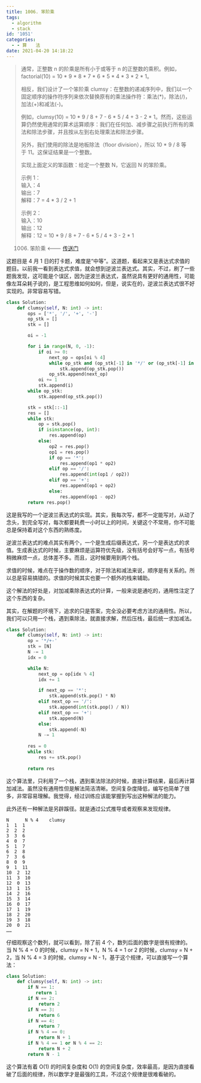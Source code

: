 ```yaml
---
title: 1006. 笨阶乘
tags:
  - algorithm
  - stack
id: '1051'
categories:
  - - 算　　法
date: 2021-04-20 14:18:22
---
```


> 通常，正整数 n 的阶乘是所有小于或等于 n 的正整数的乘积。例如，factorial(10) = 10 * 9 * 8 * 7 * 6 * 5 * 4 * 3 * 2 * 1。
> 
> 相反，我们设计了一个笨阶乘 clumsy：在整数的递减序列中，我们以一个固定顺序的操作符序列来依次替换原有的乘法操作符：乘法(*)，除法(/)，加法(+)和减法(-)。
> 
> 例如，clumsy(10) = 10 * 9 / 8 + 7 - 6 * 5 / 4 + 3 - 2 * 1。然而，这些运算仍然使用通常的算术运算顺序：我们在任何加、减步骤之前执行所有的乘法和除法步骤，并且按从左到右处理乘法和除法步骤。
> 
> 另外，我们使用的除法是地板除法（floor division），所以 10 * 9 / 8 等于 11。这保证结果是一个整数。
> 
> 实现上面定义的笨函数：给定一个整数 N，它返回 N 的笨阶乘。
> 
> 示例 1：  
> 输入：4  
> 输出：7  
> 解释：7 = 4 * 3 / 2 + 1  
> 
> 示例 2：  
> 输入：10  
> 输出：12  
> 解释：12 = 10 * 9 / 8 + 7 - 6 * 5 / 4 + 3 - 2 * 1
> 
> 1006. 笨阶乘 <--- [传送门](https://leetcode-cn.com/problems/clumsy-factorial)
<!-- more -->
这题目是 4 月 1 日的打卡题，难度是“中等”。这道题，看起来又是表达式求值的题目。以前我一看到表达式求值，就会想到逆波兰表达式。其实，不过，刷了一些题我发现，这可能是个误区，因为逆波兰表达式，虽然说具有更好的通用性，可能像左耳朵耗子说的，是工程思维如何如何，但是，说实在的，逆波兰表达式很不好实现的。非常容易写错。

```python
class Solution:
    def clumsy(self, N: int) -> int:
        ops = ['*', '/', '+', '-']
        op_stk = []
        stk = []

        oi = -1

        for i in range(N, 0, -1):
            if oi >= 0:
                next_op = ops[oi % 4]
                while op_stk and (op_stk[-1] in '*/' or (op_stk[-1] in '+-' and next_op in '+-')):
                    stk.append(op_stk.pop())
                op_stk.append(next_op)
            oi += 1
            stk.append(i)
        while op_stk:
            stk.append(op_stk.pop())

        stk = stk[::-1]
        res = []
        while stk:
            op = stk.pop()
            if isinstance(op, int):
                res.append(op)
            else:
                op2 = res.pop()
                op1 = res.pop()
                if op == '*':
                    res.append(op1 * op2)
                elif op == '/':
                    res.append(int(op1 / op2))
                elif op == '+':
                    res.append(op1 + op2)
                else:
                    res.append(op1 - op2)
        return res.pop()
```

这是我写的一个逆波兰表达式的实现。其实，我每次写，都不一定能写对，从动了念头，到完全写对，每次都要耗费一小时以上的时间，关键这个不常用，你不可能总是保持着对这个东西的熟练度。

逆波兰表达式的难点其实有两个，一个是生成后缀表达式，另一个是表达式的求值。生成表达式的时候，主要麻烦是运算符优先级，没有括号会好写一点，有括号稍微麻烦一点，总体差不多。而且，这时候要用到两个栈。

求值的时候，难点在于操作数的顺序，对于除法和减法来说，顺序是有关系的。所以总是容易搞错的。求值的时候其实也要一个额外的栈来辅助。

这个解法的好处是，对加减乘除表达式的计算，一般来说是通吃的，通用性注定了这个东西的复杂。

其实，在解题的环境下，追求的只是答案，完全没必要考虑方法的通用性。所以，我们可以只用一个栈，遇到乘除法，就直接求解，然后压栈，最后统一求加减法。

```python
class Solution:
    def clumsy(self, N: int) -> int:
        op = '*/+-'
        stk = [N]
        N -= 1
        idx = 0

        while N:
            next_op = op[idx % 4]
            idx += 1

            if next_op == '*':
                stk.append(stk.pop() * N)
            elif next_op == '/':
                stk.append(int(stk.pop() / N))
            elif next_op == '+':
                stk.append(N)
            else:
                stk.append(-N)
            N -= 1
        
        res = 0
        while stk:
            res += stk.pop()
        
        return res
```

这个算法里，只利用了一个栈，遇到乘法除法的时候，直接计算结果，最后再计算加减法。虽然没有通用性但是解法简洁清晰。空间复杂度降低，编写也简单了很多，非常容易理解。我觉得，经过训练应该能掌握到写出这种解法的能力。

此外还有一种解法是另辟蹊径。就是通过公式推导或者观察来发现规律。

```generic
N      N % 4    clumsy
1  1  1
2  2  2
3  3  6
4  0  7
5  1  7
6  2  8
7  3  6
8  0  9
9  1  11
10  2  12
11  3  10
12  0  13
13  1  15
14  2  16
15  3  14
16  0  17
17  1  19
18  2  20
19  3  18
20  0  21
……
```

仔细观察这个数列，就可以看到，除了前 4 个，数列后面的数字是很有规律的。当 N % 4 = 0 的时候，clumsy = N + 1，N % 4 = 1 or 2 的时候，clumsy = N + 2，当 N % 4 = 3 的时候，clumsy = N - 1，基于这个规律，可以直接写一个算法：

```python
class Solution:
    def clumsy(self, N: int) -> int:
        if N == 1:
           return 1
        if N == 2:
            return 2
        if N == 3:
            return 6
        if N == 4:
            return 7
        if N % 4 == 0:
            return N + 1
        if N % 4 == 1 or N % 4 == 2:
            return N + 2
        return N - 1 
```

这个算法有着 O(1) 的时间复杂度和 O(1) 的空间复杂度，效率最高，是因为直接看破了后面的规律，所以数学才是最强的工具，不过这个规律是很难看破的。